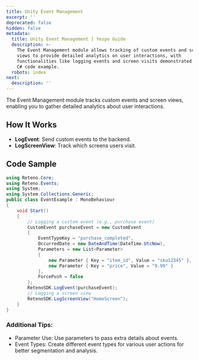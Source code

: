 ```yaml
---
title: Unity Event Management
excerpt: ''
deprecated: false
hidden: false
metadata:
  title: Unity Event Management | Yespo Guide
  description: >-
    The Event Management module allows tracking of custom events and screen
    views to provide detailed analytics on user interactions, with
    functionalities like logging events and screen visits demonstrated through a
    C# code example.
  robots: index
next:
  description: ''
---
```

The Event Management module tracks custom events and screen views, enabling you to gather detailed analytics about user interactions.

## How It Works

* **LogEvent**: Send custom events to the backend.
* **LogScreenView**: Track which screens users visit.

## Code Sample

```csharp
using Reteno.Core;
using Reteno.Events;
using System;
using System.Collections.Generic;
public class EventExample : MonoBehaviour
{
    void Start()
    {
        // Logging a custom event (e.g., purchase event)
        CustomEvent purchaseEvent = new CustomEvent
        {
            EventTypeKey = "purchase_completed",
            OccurredDate = new DateAndTime(DateTime.UtcNow),
            Parameters = new List<Parameter>
            {
                new Parameter { Key = "item_id", Value = "sku12345" },
                new Parameter { Key = "price", Value = "9.99" }
            },
            ForcePush = false
        };
        RetenoSDK.LogEvent(purchaseEvent);
        // Logging a screen view
        RetenoSDK.LogScreenView("HomeScreen");
    }
}
```

### Additional Tips:

* Parameter Use: Use parameters to pass extra details about events.
* Event Types: Create different event types for various user actions for better segmentation and analysis.
